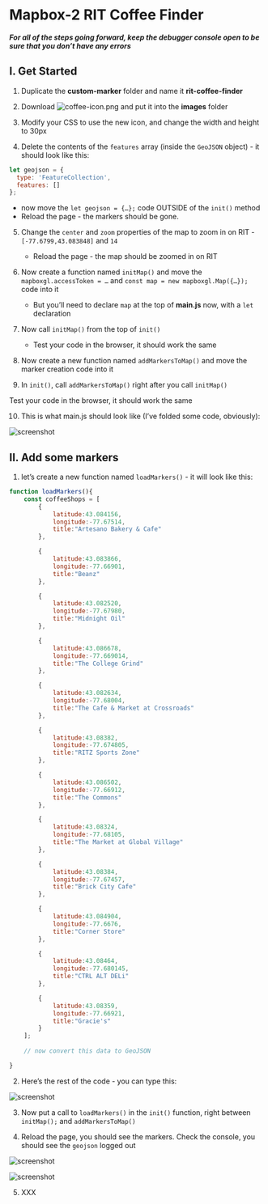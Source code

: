 # Mapbox-2 RIT Coffee Finder


***For all of the steps going forward, keep the debugger console open to be sure that you don’t have any errors***

## I. Get Started

1) Duplicate the **custom-marker** folder and name it **rit-coffee-finder**

2) Download ![**coffee-icon.png**](./_images/_map-images/coffee-icon.png) and put it into the **images** folder

3) Modify your CSS to use the new icon, and change the width and height to 30px

4) Delete the contents of the `features` array (inside the `GeoJSON` object) - it should look like this:

```js
let geojson = {
  type: 'FeatureCollection',
  features: []
};
```
- now move the `let geojson = {…};` code OUTSIDE of the `init()` method
- Reload the page - the markers should be gone.

5) Change the `center` and `zoom` properties of the map to zoom in on RIT - `[-77.6799,43.083848]` and `14`

    - Reload the page - the map should be zoomed in on RIT

6) Now create a function named `initMap()` and move the `mapboxgl.accessToken = …` and `const map = new mapboxgl.Map({…});` code into it

    - But you’ll need to declare `map` at the top of **main.js** now, with a `let` declaration

7) Now call `initMap()` from the top of `init()`

    - Test your code in the browser, it should work the same

8) Now create a new function named `addMarkersToMap()` and move the marker creation code into it

9) In `init()`,  call `addMarkersToMap()` right after you call `initMap()`

Test your code in the browser, it should work the same

10) This is what main.js should look like (I’ve folded some code, obviously):

![screenshot](./_images/_map-images/maps-5.jpg)


## II. Add some markers

1) let’s create a new function named `loadMarkers()` - it will look like this:

```js
function loadMarkers(){
	const coffeeShops = [
		{
			latitude:43.084156,
			longitude:-77.67514,
			title:"Artesano Bakery & Cafe"
		},

		{
			latitude:43.083866,
			longitude:-77.66901,
			title:"Beanz"
		},

		{
			latitude:43.082520,
			longitude:-77.67980,
			title:"Midnight Oil"
		},

		{
			latitude:43.086678,
			longitude:-77.669014,
			title:"The College Grind"
		},

		{
			latitude:43.082634,
			longitude:-77.68004,
			title:"The Cafe & Market at Crossroads"
		},

		{
			latitude:43.08382,
			longitude:-77.674805,
			title:"RITZ Sports Zone"
		},

		{
			latitude:43.086502,
			longitude:-77.66912,
			title:"The Commons"
		},

		{
			latitude:43.08324,
			longitude:-77.68105,
			title:"The Market at Global Village"
		},

		{
			latitude:43.08384,
			longitude:-77.67457,
			title:"Brick City Cafe"
		},

		{
			latitude:43.084904,
			longitude:-77.6676,
			title:"Corner Store"
		},

		{
			latitude:43.08464,
			longitude:-77.680145,
			title:"CTRL ALT DELi"
		},

		{
			latitude:43.08359,
			longitude:-77.66921,
			title:"Gracie's"
		}
	];
	
	// now convert this data to GeoJSON

}
```


2) Here’s the rest of the code - you can type this:

![screenshot](./_images/_map-images/maps-6.jpg)

3) Now put a call to `loadMarkers()` in the `init()` function, right between `initMap();` and `addMarkersToMap()`

4) Reload the page, you should see the markers. Check the console, you should see the `geojson` logged out

![screenshot](./_images/_map-images/maps-7.jpg)

![screenshot](./_images/_map-images/maps-8.jpg)

5) XXX


